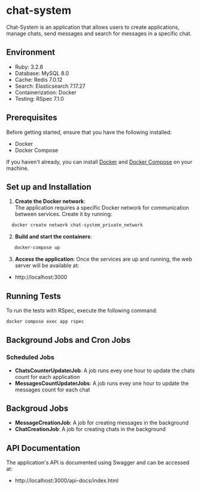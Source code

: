# chat-system
Chat-System is an application that allows users to create applications, manage chats, send messages and search for messages in a specific chat.

## Environment
* Ruby: 3.2.6
* Database: MySQL 8.0
* Cache: Redis 7.0.12
* Search: Elasticsearch 7.17.27
* Containerization: Docker
* Testing: RSpec 7.1.0
 
 ## Prerequisites

Before getting started, ensure that you have the following installed:

- Docker
- Docker Compose

If you haven't already, you can install [Docker](https://www.docker.com/get-started) and [Docker Compose](https://docs.docker.com/compose/install/) on your machine.

## Set up and Installation

1. **Create the Docker network**:  
   The application requires a specific Docker network for communication between services. Create it by running:
   
 ```sh
   docker create network chat-system_private_network
  ```
2. **Build and start the containers**: 

```sh
   docker-compose up
```
3. **Access the application**:
  Once the services are up and running, the web server will be available at:
  - http://localhost:3000   

## Running Tests
 To run the tests with RSpec, execute the following command:
  ```sh
  docker compose exec app rspec
  ```
## Background Jobs and Cron Jobs  

### Scheduled Jobs
 - **ChatsCounterUpdaterJob**:
  A job runs evey one hour to update the chats count for each application
 - **MessagesCountUpdaterJobs**:
  A job runs evey one hour to update the messages count for each chat
## Backgroud Jobs
  - **MessageCreationJob**:
    A job for creating messages in the background
  - **ChatCreationJob**:
    A job for creating chats in the background


## API Documentation
 The application's API is documented using Swagger and can be accessed at:
  - http://localhost:3000/api-docs/index.html
  
